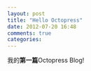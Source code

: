 ```yaml
---
layout: post
title: "Hello Octopress"
date: 2012-07-20 16:48
comments: true
categories: 
---
```

我的**第一篇**Octopress Blog!
